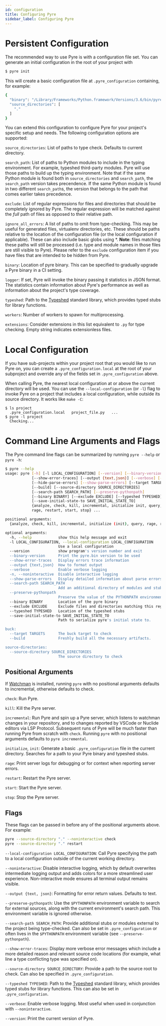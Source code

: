 ```yaml
---
id: configuration
title: Configuring Pyre
sidebar_label: Configuring Pyre
---
```


# Persistent Configuration
The recommended way to use Pyre is with a configuration file set.
You can generate an initial configuration in the root of your project with
```bash
$ pyre init
```

This will create a basic configuration file at `.pyre_configuration` containing,
for example:
```bash
{
  "binary": "/Library/Frameworks/Python.framework/Versions/3.6/bin/pyre.bin",
  "source_directories": [
    "."
  ]
}
```

You can extend this configuration to configure Pyre for your project's specific
setup and needs. The following configuration options are supported:

`source_directories`: List of paths to type check. Defaults to current directory.

`search_path`: List of paths to Python modules to include in the typing
environment. For example, typeshed third-party modules. Pyre will use those
paths to build up the typing environment. Note that if the same Python module is
found both in `source_directories` and `search_path`, the `search_path` version
takes precendence. If the same Python module is found in two different
`search_path`s, the version that belongs to the path that comes earlier takes
precedence.

`exclude`: List of regular expressions for files and directories that should be
completely ignored by Pyre. The regular expression will be matched against the
*full* path of files as opposed to their relative path.

`ignore_all_errors`: A list of paths to omit from type-checking. This may be
useful for generated files, virtualenv directories, etc.  These should be paths
relative to the location of the configuration file (or the local configuration
if applicable).  These can also include basic globs using *. **Note**: files
matching these paths will still be processed (i.e. type and module names in those files are still visible to Pyre). Please refer to the `exclude`
configuration item if you have files that are intended to be hidden from Pyre.

`binary`: Location of pyre binary. This can be specified to gradually upgrade a Pyre
binary in a CI setting.

`logger`: If set, Pyre will invoke the binary passing it statistics in JSON format.
The statistics contain information about Pyre's performance as well as information about
the project's type coverage.

`typeshed`: Path to the [Typeshed](https://github.com/python/typeshed) standard library, which
provides typed stubs for library functions.

`workers`: Number of workers to spawn for multiprocessing.

`extensions`: Consider extensions in this list equivalent to `.py` for type checking.
Empty string indicates extensionless files.


# Local Configuration
If you have sub-projects within your project root that you would like to run Pyre on, you
can create a `.pyre_configuration.local` at the root of your subproject and override any
of the fields set in `.pyre_configuration` above.

When calling Pyre, the nearest local configuration at or above the current directory will be used.
You can use the `--local-configuration` (or `-l`) flag to invoke Pyre on a project that includes a
local configuration, while outside its source directory. It works like `make -C`:
```
$ ls project
  .pyre_configuration.local   project_file.py   ...
$ pyre -l project
  Checking...
```


# Command Line Arguments and Flags

The Pyre command line flags can be summarized by running `pyre --help` or `pyre -h`:

```bash
$ pyre --help
usage: pyre [-h] [-l LOCAL_CONFIGURATION] [--version] [--binary-version]
            [--show-error-traces] [--output {text,json}] [--verbose] [-n]
            [--hide-parse-errors] [--show-parse-errors] [--target TARGETS]
            [--build] [--source-directory SOURCE_DIRECTORIES]
            [--search-path SEARCH_PATH] [--preserve-pythonpath]
            [--binary BINARY] [--exclude EXCLUDE] [--typeshed TYPESHED]
            [--save-initial-state-to SAVE_INITIAL_STATE_TO]
            {analyze, check, kill, incremental, initialize init, query,
            rage, restart, start, stop} ...

positional arguments:
  {analyze, check, kill, incremental, initialize (init), query, rage, restart, start, stop}

optional arguments:
  -h, --help            show this help message and exit
  -l LOCAL_CONFIGURATION, --local-configuration LOCAL_CONFIGURATION
                        Use a local configuration
  --version             show program's version number and exit
  --binary-version      Print the pyre.bin version to be used
  --show-error-traces   Display errors trace information
  --output {text,json}  How to format output
  --verbose             Enable verbose logging
  -n, --noninteractive  Disable interactive logging
  --show-parse-errors   Display detailed information about parse errors
  --search-path SEARCH_PATH
                        Add an additional directory of modules and stubs to include in the type environment
  --preserve-pythonpath
                        Preserve the value of the PYTHONPATH environment variable and inherit the current python environment's search path
  --binary BINARY       Location of the pyre binary
  --exclude EXCLUDE     Exclude files and directories matching this regexp from parsing
  --typeshed TYPESHED   Location of the typeshed stubs
  --save-initial-state-to SAVE_INITIAL_STATE_TO
                        Path to serialize pyre's initial state to.

buck:
  --target TARGETS      The buck target to check
  --build               Freshly build all the necessary artifacts.

source-directories:
  --source-directory SOURCE_DIRECTORIES
                        The source directory to check
```

## Positional Arguments
If [Watchman](https://facebook.github.io/watchman/docs/install.html) is
installed, running `pyre` with no positional arguments defaults to incremental,
otherwise defaults to check.

`check`: Run Pyre.

`kill`: Kill the Pyre server.

`incremental`: Run Pyre and spin up a Pyre server, which listens to watchman changes in
your repository, and to changes reported by VSCode or Nuclide editors via LSP Protocol.
Subsequent runs of Pyre will be much faster than running Pyre from scratch with `check`.
Running `pyre` with no positional arguments defaults to `pyre incremental`.

`initialize`, `init`: Generate a basic `.pyre_configuration` file in the current directory.
Searches for a path to your Pyre binary and typeshed stubs.

`rage`: Print server logs for debugging or for context when reporting server errors.

`restart`: Restart the Pyre server.

`start`: Start the Pyre server.

`stop`: Stop the Pyre server.


## Flags
These flags can be passed in before any of the positional arguments above. For example:
```bash
pyre --source-directory "." --noninteractive check
pyre --source-directory "." restart
```

`--local-configuration LOCAL_CONFIGURATION`: Call Pyre specifying the path to a local
configuration outside of the current working directory.

`--noninteractive`: Disable interactive logging, which by default overwrites intermediate
logging output and adds colors for a more streamlined user experience.
Non-interactive mode ensures all terminal output remains visible.

`--output {text, json}`: Formatting for error return values. Defaults to text.

`--preserve-pythonpath`: Use the `$PYTHONPATH` environment variable to search for external
sources, along with the current environment's search path. This environment variable is
ignored otherwise.

`--search-path SEARCH_PATH`: Provide additional stubs or modules external to the project
being type-checked. Can also be set in `.pyre_configuration` or often lives in the
`$PYTHONPATH` environment variable (see `--preserve-pythonpath`).

`--show-error-traces`: Display more verbose error messages which include a more detailed
reason and relevant source code locations (for example, what line a type conflicting
  type was specified on).

`--source-directory SOURCE_DIRECTORY`: Provide a path to the source root to check. Can also
be specified in `.pyre_configuration`.

`--typeshed TYPESHED`: Path to the [Typeshed](https://github.com/python/typeshed) standard library,
which provides typed stubs for library functions. This can also be set in `.pyre_configuration`.

`--verbose`: Enable verbose logging. Most useful when used in conjunction with `--noninteractive`.

`--version`: Print the current version of Pyre.
